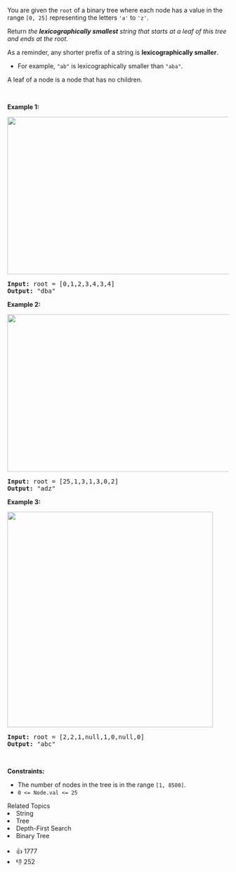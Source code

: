 <p>You are given the <code>root</code> of a binary tree where each node has a value in the range <code>[0, 25]</code> representing the letters <code>'a'</code> to <code>'z'</code>.</p>

<p>Return <em>the <strong>lexicographically smallest</strong> string that starts at a leaf of this tree and ends at the root</em>.</p>

<p>As a reminder, any shorter prefix of a string is <strong>lexicographically smaller</strong>.</p>

<ul> 
 <li>For example, <code>"ab"</code> is lexicographically smaller than <code>"aba"</code>.</li> 
</ul>

<p>A leaf of a node is a node that has no children.</p>

<p>&nbsp;</p> 
<p><strong class="example">Example 1:</strong></p> 
<img alt="" src="https://assets.leetcode.com/uploads/2019/01/30/tree1.png" style="width: 534px; height: 358px;" /> 
<pre>
<strong>Input:</strong> root = [0,1,2,3,4,3,4]
<strong>Output:</strong> "dba"
</pre>

<p><strong class="example">Example 2:</strong></p> 
<img alt="" src="https://assets.leetcode.com/uploads/2019/01/30/tree2.png" style="width: 534px; height: 358px;" /> 
<pre>
<strong>Input:</strong> root = [25,1,3,1,3,0,2]
<strong>Output:</strong> "adz"
</pre>

<p><strong class="example">Example 3:</strong></p> 
<img alt="" src="https://assets.leetcode.com/uploads/2019/02/01/tree3.png" style="height: 490px; width: 468px;" /> 
<pre>
<strong>Input:</strong> root = [2,2,1,null,1,0,null,0]
<strong>Output:</strong> "abc"
</pre>

<p>&nbsp;</p> 
<p><strong>Constraints:</strong></p>

<ul> 
 <li>The number of nodes in the tree is in the range <code>[1, 8500]</code>.</li> 
 <li><code>0 &lt;= Node.val &lt;= 25</code></li> 
</ul>

<div><div>Related Topics</div><div><li>String</li><li>Tree</li><li>Depth-First Search</li><li>Binary Tree</li></div></div><br><div><li>👍 1777</li><li>👎 252</li></div>